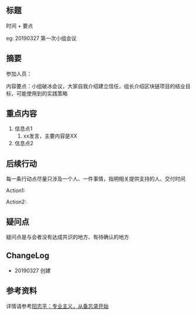 
## 标题
时间 + 要点

eg: 20190327 第一次小组会议

## 摘要 

参加人员：

内容要点：小组破冰会议，大家自我介绍建立信任，组长介绍区块链项目的结业目标，可能使用到的实践策略

## 重点内容

1. 信息点1
   1. xx发言，主要内容是XX
2. 信息点2



## 后续行动

每一条行动点尽量只涉及一个人、一件事情，指明相关提供支持的人、交付时间

Action1:

Action2:

## 疑问点

疑问点是与会者没有达成共识的地方、有待确认的地方



## ChangeLog

- 20190327 创建



## 参考资料

详情请参考[阳志平：专业主义，从备忘录开始](https://mp.weixin.qq.com/s?__biz=MzA4ODM4ODQ3MQ==&mid=2651937363&idx=1&sn=97f6f2b8d593055f064b07e5578f47fa&chksm=8bcf1c4bbcb8955d32686b1191b66d6f0f2b0e774691ccc92fbcd2a3ecb73cf824ccf37a03b4&scene=7&ascene=0&devicetype=android-28&version=2700033b&nettype=WIFI&abtest_cookie=AwABAAoACwATAAQAI5ceAFaZHgDBmR4A3JkeAAAA&lang=zh_CN&pass_ticket=5YcaMOPlJiUS2PaPDjhTwTdepF1F4yY0uKlSWu5sv9DPuHF%2F%2BihYO5p59feMDwAE&wx_header=1)